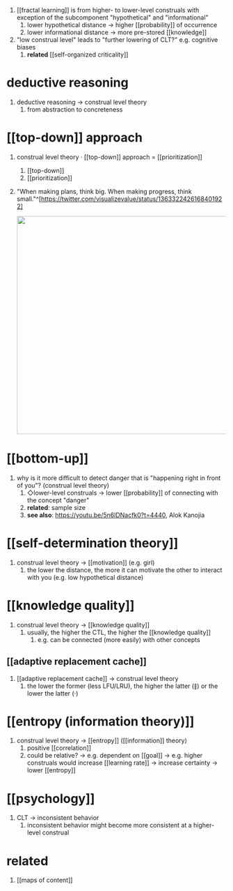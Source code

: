 1. [[fractal learning]] is from higher- to lower-level construals with exception of the subcomponent "hypothetical" and "informational"
	1. lower hypothetical distance → higher [[probability]] of occurrence
	2. lower informational distance → more pre-stored [[knowledge]]
2. "low construal level" leads to "further lowering of CLT?" e.g. cognitive biases
	1. **related** [[self-organized criticality]]

# deductive reasoning
1. deductive reasoning → construal level theory
	1. from abstraction to concreteness

# [[top-down]] approach
1. construal level theory · [[top-down]] approach = [[prioritization]]
	1. [[top-down]]
	2. [[prioritization]]
2. "When making plans, think big. When making progress, think small."^[https://twitter.com/visualizevalue/status/1363322426168401922]

	<img src="https://pbs.twimg.com/media/Eut-hSaXAAU6gze?format=jpg&name=large" width="500" />
	
# [[bottom-up]]
1. why is it more difficult to detect danger that is "happening right in front of you"? (construal level theory)
	1. ◇lower-level construals → lower [[probability]] of connecting with the concept "danger"
	2. **related**: sample size
	3. **see also**: https://youtu.be/5n6lDNacfk0?t=4440, Alok Kanojia

# [[self-determination theory]]
1. construal level theory → [[motivation]] (e.g. girl)
	1. the lower the distance, the more it can motivate the other to interact with you (e.g. low hypothetical distance)

# [[knowledge quality]]
1. construal level theory → [[knowledge quality]]
	1. usually, the higher the CTL, the higher the [[knowledge quality]]
		1. e.g. can be connected (more easily) with other concepts

## [[adaptive replacement cache]]
1. [[adaptive replacement cache]] → construal level theory
	1. the lower the former (less LFU/LRU), the higher the latter (∥) or the lower the latter (·)

# [[entropy (information theory)]]
1. construal level theory → [[entropy]] ([[information]] theory)
	1. positive [[correlation]]
	2. could be relative? → e.g. dependent on [[goal]] → e.g. higher construals would increase [[learning rate]] → increase certainty → lower [[entropy]]

# [[psychology]]
1. CLT → inconsistent behavior
	1. inconsistent behavior might become more consistent at a higher-level construal

# related
1. [[maps of content]]